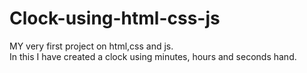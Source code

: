 # Clock-using-html-css-js
MY very first project on html,css and js. <br>
In this I have created a clock using minutes, hours and seconds hand.
